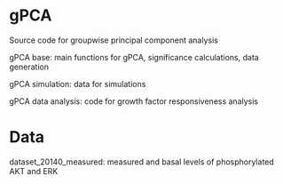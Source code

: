 # gPCA
Source code for groupwise principal component analysis

gPCA base: main functions for gPCA, significance calculations, data generation

gPCA simulation: data for simulations

gPCA data analysis: code for growth factor responsiveness analysis

# Data

dataset_20140_measured: measured and basal levels of phosphorylated AKT and ERK
